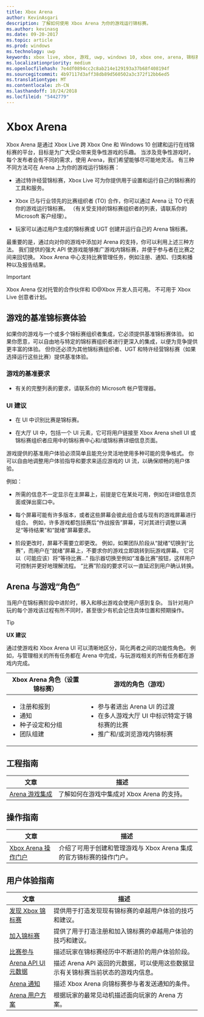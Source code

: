 ```yaml
---
title: Xbox Arena
author: KevinAsgari
description: 了解如何使用 Xbox Arena 为你的游戏运行锦标赛。
ms.author: kevinasg
ms.date: 09-20-2017
ms.topic: article
ms.prod: windows
ms.technology: uwp
keywords: xbox live, xbox, 游戏, uwp, windows 10, xbox one, arena, 锦标赛, ux
ms.localizationpriority: medium
ms.openlocfilehash: 7e4df0894cc2c8ab214e129193a37b68f408194f
ms.sourcegitcommit: 4b97117d3aff38db89d560502a3c372f12bb6ed5
ms.translationtype: MT
ms.contentlocale: zh-CN
ms.lasthandoff: 10/24/2018
ms.locfileid: "5442779"
---
```

# <a name="xbox-arena"></a>Xbox Arena

Xbox Arena 是通过 Xbox Live 跨 Xbox One 和 Windows 10 创建和运行在线锦标赛的平台，目标是为广大受众带来竞争性游戏的乐趣。
当涉及竞争性游戏时，每个发布者会有不同的需求，使用 Arena，我们希望能够尽可能地灵活。 有三种不同方法可在 Arena 上为你的游戏运行锦标赛：

* 通过特许经营锦标赛，Xbox Live 可为你提供用于设置和运行自己的锦标赛的工具和服务。

* Xbox 已与行业领先的比赛组织者 (TO) 合作，你可以通过 Arena 让 TO 代表你的游戏运行锦标赛。 （有关受支持的锦标赛组织者的列表，请联系你的 Microsoft 客户经理）。

* 玩家可以通过用户生成的锦标赛或 UGT 创建并运行自己的 Arena 锦标赛。

最重要的是，通过向对你的游戏中添加对 Arena 的支持，你可以利用上述三种方法。 我们提供的强大 API 使游戏能够推广游戏内锦标赛，并便于参与者在比赛之间来回切换。 Xbox Arena 中心支持比赛管理任务，例如注册、通知、归类和播种以及报告结果。

> [!IMPORTANT]  
> Xbox Arena 仅对托管的合作伙伴和 ID@Xbox 开发人员可用。 不可用于 Xbox Live 创意者计划。

## <a name="a-titles-baseline-tournament-experience"></a>游戏的基准锦标赛体验

如果你的游戏与一个或多个锦标赛组织者集成，它必须提供基准锦标赛体验。 如果你愿意，可以自由地与特定的锦标赛组织者进行更深入的集成，以便为竞争提供更丰富的体验。 但你还必须为其他锦标赛组织者、UGT 和特许经营锦标赛（如果选择运行这些比赛）提供基准体验。

### <a name="baseline-requirements-for-a-title"></a>游戏的基准要求

* 有关的完整列表的要求，请联系你的 Microsoft 帐户管理器。

### <a name="ui-recommendations"></a>UI 建议

* 在 UI 中识别比赛是锦标赛。

* 在大厅 UI 中，包括一个 UI 元素，它可将用户链接至 Xbox Arena shell UI 或锦标赛组织者应用中的锦标赛中心和/或锦标赛详细信息页面。



游戏提供的基准用户体验必须简单且能充分灵活地使用多种可能的竞争格式。 你可以自由地调整用户体验指导和要求来适应游戏的 UI 流，以确保顺畅的用户体验。

例如：

* 所需的信息不一定显示在主屏幕上，前提是它在某处可用，例如在详细信息页面或弹出窗口中。

* 每个屏幕可能有许多版本，或者这些屏幕会彼此组合或与现有的游戏屏幕进行组合。 例如，许多游戏都包括赛后“作战报告”屏幕，可对其进行调整以满足“等待结果”和“就绪”屏幕要求。

* 阶段更改时，屏幕不需要立即更改。 例如，如果团队阶段从“就绪”切换到“比赛”，而用户在“就绪”屏幕上，不要求你的游戏立即跳转到玩游戏屏幕。 它可以（可能应该）将“等待比赛…” 指示器切换至例如“准备比赛”按钮，这样用户可控制并更好地理解流程。 “比赛”阶段的要求可以一直延迟到用户确认转换。


## <a name="arena-vs-title-roles"></a>Arena 与游戏“角色”

当用户在锦标赛阶段中进阶时，移入和移出游戏会使用户感到复杂。 当针对用户玩的每个游戏该过程有所不同时，甚至很少有机会记住具体位置和预期操作。

> [!TIP]
> **UX 建议**  
>
> 通过使游戏和 Xbox Arena UI 可以清晰地区分，简化两者之间的功能性角色。 例如，与管理相关的所有任务都在 Arena 中完成，与玩游戏相关的所有任务都在游戏内完成。

Xbox Arena 角色（设置锦标赛）   | 游戏的角色（游戏）
--- | ---
<ul><li>注册和报到</li><li>通知</li><li>种子设定和分组</li><li>团队组建</li></ul> |     <ul><li>参与者进出 Arena UI 的过渡</li><li>在多人游戏大厅 UI 中标识特定于锦标赛的比赛</li><li>推广和/或浏览游戏内锦标赛</li></ul>

## <a name="engineering-guidance"></a>工程指南

文章 | 描述
--- | ---
[Arena 游戏集成](arena-title-integration.md) | 了解如何在游戏中集成对 Xbox Arena 的支持。

## <a name="operations-guidance"></a>操作指南

文章 | 描述
--- | ---
[Xbox Arena 操作门户](operations-portal.md) | 介绍了可用于创建和管理游戏与 Xbox Arena 集成的官方锦标赛的操作门户。

## <a name="user-experience-guidance"></a>用户体验指南

文章 | 描述
--- | ---
[发现 Xbox 锦标赛](discovering-xbox-tournaments.md) | 提供用于打造发现现有锦标赛的卓越用户体验的技巧和建议。
[加入锦标赛](arena-ux-join-tournament.md)  |  提供了用于打造注册和加入锦标赛的卓越用户体验的技巧和建议。
[比赛参与](arena-ux-match-engagement.md) | 描述玩家在锦标赛经历中不断进阶的用户体验阶段。
[Arena API UI 元数据](arena-apis-metadata.md)  | 描述 Arena API 返回的元数据，可以使用这些数据显示有关锦标赛当前状态的游戏内信息。
[Arena 通知](arena-notifications.md)  | 描述 Xbox Arena 向锦标赛参与者发送通知的条件。
[Arena 用户方案](arena-user-scenarios.md)  | 根据玩家的最常见动机描述面向玩家的 Arena 方案。
